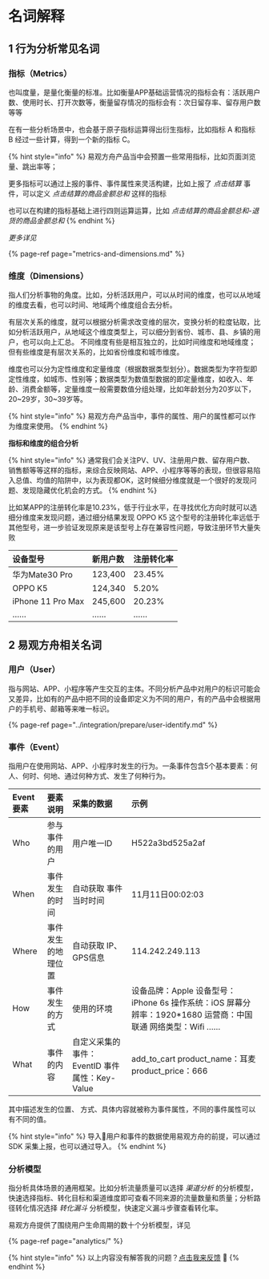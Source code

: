 # 名词解释

## 1 行为分析常见名词

### 指标（Metrics）

也叫度量，是量化衡量的标准。比如衡量APP基础运营情况的指标会有：活跃用户数、使用时长、打开次数等，衡量留存情况的指标会有：次日留存率、留存用户数等等

在有一些分析场景中，也会基于原子指标运算得出衍生指标，比如指标 A 和指标 B 经过一些计算，得到一个新的指标 C。

{% hint style="info" %}
易观方舟产品当中会预置一些常用指标，比如页面浏览量、跳出率等；

更多指标可以通过上报的事件、事件属性来灵活构建，比如上报了 _点击结算_  事件，可以定义 _点击结算的商品金额总和_ 这样的指标

也可以在构建的指标基础上进行四则运算运算，比如 _点击结算的商品金额总和-退货的商品金额总和_
{% endhint %}

_更多详见_

{% page-ref page="metrics-and-dimensions.md" %}

### 维度（Dimensions）

指人们分析事物的角度。比如，分析活跃用户，可以从时间的维度，也可以从地域的维度去看，也可以时间、地域两个维度组合去分析。 

有层次关系的维度，就可以根据分析需求改变维的层次，变换分析的粒度钻取，比如分析活跃用户，从地域这个维度类型上，可以细分到省份、城市、县、乡镇的用户，也可以向上汇总。 不同维度有些是相互独立的，比如时间维度和地域维度；但有些维度是有层次关系的，比如省份维度和城市维度。

维度也可以分为定性维度和定量维度（根据数据类型划分）。数据类型为字符型即定性维度，如城市、性别等；数据类型为数值型数据的即定量维度，如收入、年龄、消费金额等，定量维度一般需要数值分组处理，比如年龄划分为20岁以下，20~29岁，30~39岁等。

{% hint style="info" %}
易观方舟产品当中，事件的属性、用户的属性都可以作为维度来使用。
{% endhint %}

**指标和维度的组合分析**

{% hint style="info" %}
通常我们会关注PV、UV、注册用户数、留存用户数、销售额等等这样的指标，来综合反映网站、APP、小程序等等的表现，但很容易陷入总值、均值的陷阱中，以为表现都OK，这时候细分维度就是一个很好的发现问题、发现隐藏优化机会的方式。
{% endhint %}

比如某APP的注册转化率是10.23%，低于行业水平，在寻找优化方向时就可以选细分维度来发现问题，通过细分结果发现 OPPO K5 这个型号的注册转化率远低于其他型号，进一步验证发现原来是该型号上存在兼容性问题，导致注册环节大量失败

| 设备型号 | 新用户数 | 注册转化率 |
| :--- | :--- | :--- |
| 华为Mate30 Pro | 123,400 | 23.45% |
| OPPO K5 | 124,340 | 5.20% |
| iPhone 11 Pro Max | 245,600 | 20.23% |
| …… | …… | …… |

## 2 易观方舟相关名词

### 用户（User）

指与网站、APP、小程序等产生交互的主体。不同分析产品中对用户的标识可能会又差异，比如有的产品中把不同的设备即定义为不同的用户，有的产品中会根据用户的手机号、邮箱等来唯一标识。

{% page-ref page="../integration/prepare/user-identify.md" %}

### 事件（Event）

指用户在使用网站、APP、小程序时发生的行为。一条事件包含5个基本要素：何人、何时、何地、通过何种方式、发生了何种行为。

| Event要素 | 要素说明 | 采集的数据 | 示例 |
| :--- | :--- | :--- | :--- |
| Who | 参与事件的用户 | 用户唯一ID | H522a3bd525a2af |
| When | 事件发生的时间 | 自动获取 事件当时时间 | 11月11日00:02:03 |
| Where | 事件发生的地理位置 | 自动获取 IP、GPS信息 | 114.242.249.113 |
| How | 事件发生的方式 | 使用的环境 | 设备品牌：Apple  设备型号：iPhone 6s 操作系统：iOS 屏幕分辨率：1920\*1680 运营商：中国联通  网络类型：Wifi …… |
| What | 事件的内容 | 自定义采集的事件：EventID  事件属性：Key-Value | add\_to\_cart  product\_name：耳麦 product\_price：666 |

其中描述发生的位置、 方式、具体内容就被称为事件属性，不同的事件属性可以有不同的值。

{% hint style="info" %}
导入用户和事件的数据使用易观方舟的前提，可以通过 SDK 采集上报，也可以通过导入。
{% endhint %}

### 分析模型

指分析具体场景的通用框架。比如分析流量质量可以选择 _渠道分析_ 的分析模型，快速选择指标、转化目标和渠道维度即可查看不同来源的流量数量和质量；分析路径转化情况选择 _转化漏斗_ 分析模型，快速定义漏斗步骤查看转化率。

易观方舟提供了围绕用户生命周期的数十个分析模型，详见

{% page-ref page="analytics/" %}



{% hint style="info" %}
以上内容没有解答我的问题？[点击我来反馈](https://support.qq.com/products/118522/) 🚀
{% endhint %}

